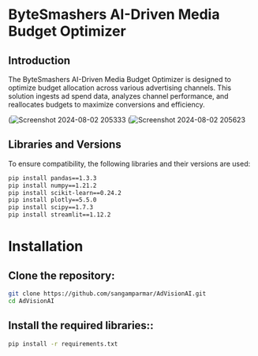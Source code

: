 # ByteSmashers AI-Driven Media Budget Optimizer

## Introduction

The ByteSmashers AI-Driven Media Budget Optimizer is designed to optimize budget allocation across various advertising channels. This solution ingests ad spend data, analyzes channel performance, and reallocates budgets to maximize conversions and efficiency.


(![Screenshot 2024-08-02 205333](https://github.com/user-attachments/assets/f381108d-0982-4225-bb21-3789ddf1d51f)
(![Screenshot 2024-08-02 205623](https://github.com/user-attachments/assets/13880772-7c25-4b2c-bda3-0948e77866b1)


## Libraries and Versions

To ensure compatibility, the following libraries and their versions are used:

```bash
pip install pandas==1.3.3
pip install numpy==1.21.2
pip install scikit-learn==0.24.2
pip install plotly==5.5.0
pip install scipy==1.7.3
pip install streamlit==1.12.2
```

# Installation
## Clone the repository:
```bash
git clone https://github.com/sangamparmar/AdVisionAI.git
cd AdVisionAI
```

## Install the required libraries::
```bash
pip install -r requirements.txt

```




